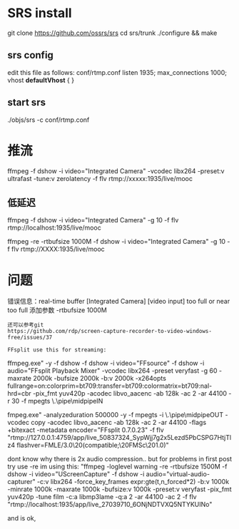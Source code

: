 # SRS install
git clone https://github.com/ossrs/srs
cd srs/trunk
./configure && make

## srs config
edit this file as follows:
conf/rtmp.conf
listen              1935;
max_connections     1000;
vhost __defaultVhost__ {
}

## start srs
./objs/srs -c conf/rtmp.conf

# 推流
ffmpeg -f dshow -i video="Integrated Camera" -vcodec libx264  -preset:v ultrafast -tune:v zerolatency -f flv rtmp://xxxxx:1935/live/mooc

## 低延迟
 ffmpeg -f dshow -i video="Integrated Camera"  -g 10 -f flv rtmp://localhost:1935/live/mooc

 ffmpeg -re -rtbufsize 1000M -f dshow -i video="Integrated Camera"  -g 10 -f flv rtmp://XXXX:1935/live/mooc

 # 问题
  错误信息：real-time buffer [Integrated Camera] [video input] too full or near too full
    添加参数 -rtbufsize 1000M 

    还可以参考git
    https://github.com/rdp/screen-capture-recorder-to-video-windows-free/issues/37

    FFsplit use this for streaming:

ffmpeg.exe" -y -f dshow -f dshow -i video="FFsource" -f dshow -i audio="FFsplit Playback Mixer" -vcodec libx264 -preset veryfast -g 60 -maxrate 2000k -bufsize 2000k -b:v 2000k -x264opts fullrange=on:colorprim=bt709:transfer=bt709:colormatrix=bt709:nal-hrd=cbr -pix_fmt yuv420p -acodec libvo_aacenc -ab 128k -ac 2 -ar 44100 -r 30 -f mpegts \\.\pipe\midpipeIN

fmpeg.exe" -analyzeduration 500000 -y -f mpegts -i \\.\pipe\midpipeOUT -vcodec copy -acodec libvo_aacenc -ab 128k -ac 2 -ar 44100 -flags +bitexact -metadata encoder="FFsplit 0.7.0.23" -f flv "rtmp://127.0.0.1:4759/app/live_50837324_SypWjj7g2x5Lezd5PbCSPG7HtjTlz4 flashver=FMLE/3.0\20(compatible;\20FMSc\201.0)"

dont know why there is 2x audio compression.. but
for problems in first post try use -re
im using this:
"ffmpeg -loglevel warning -re -rtbufsize 1500M -f dshow -i video="UScreenCapture" -f dshow -i audio="virtual-audio-capturer" -c:v libx264 -force_key_frames expr:gte(t,n_forced*2) -b:v 1000k -minrate 1000k -maxrate 1000k -bufsize:v 1000k -preset:v veryfast -pix_fmt yuv420p -tune film -c:a libmp3lame -q:a 2 -ar 44100 -ac 2 -f flv "rtmp://localhost:1935/app/live_27039710_6ONjNDTVXQ5NTYKUINo"

and is ok,


